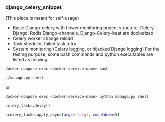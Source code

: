 ### django_celery_snippet
(This piece is meant for self-usage)
* Basic Django-celery with flower monitoring project structure. Celery, Django, Redis Django-channels, Django-Celery-beat are dockerized
* Celery worker change reload
* Task sheduler, failed task retry
* System monitoring (Celery logging, or hijacked Django logging) 
For the testing purpose, some bash commands and python executables are listed as follwing:
```bash
docker-compose exec <docker-service-name> bash
```
```bash
./manage.py shell
```
or
```bash
docker-compose exec <docker-service-name> python manage.py shell
```
```bash
<clery_task>.delay()
```
```bash
<celery_task>.apply_async(args=[*arg], countdown=5)
```
